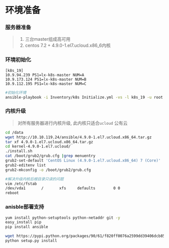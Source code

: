 # 环境准备

### 服务器准备

> 1. 三台master组成高可用
> 2. centos 7.2 + 4.9.0-1.el7.ucloud.x86\_6内核

### 环境初始化

```
[k8s_19]
10.9.94.239 PS1=lx-k8s-master NUM=A
10.9.173.124 PS1=lx-k8s-master NUM=B
10.9.112.195 PS1=lx-k8s-master NUM=C
```

```bash
#初始化环境
ansible-playbook -i Inventory/k8s Initialize.yml -vs -l k8s_19 -u root -k
```

### 内核升级

> 对所有服务器进行内核升级, 此内核只适合`ucloud` 公有云

```bash
cd /data
wget http://10.10.119.24/ansible/4.9.0-1.el7.ucloud.x86_64.tar.gz
tar xf 4.9.0-1.el7.ucloud.x86_64.tar.gz 
cd kernel-4.9.0-1.el7.ucloud/
./install.sh 
cat /boot/grub2/grub.cfg |grep menuentry
grub2-set-default 'CentOS Linux (4.9.0-1.el7.ucloud.x86_64) 7 (Core)'
grub2-editenv list
grub2-mkconfig -o /boot/grub2/grub.cfg
```

```bash
#解决升级内核后根目录只读的问题
vim /etc/fstab 
/dev/vda1       /       xfs     defaults        0 0
reboot
```

### anisble部署支持

```bash
yum install python-setuptools python-netaddr git -y
easy_install pip
pip install ansible
```

```bash
wget https://pypi.python.org/packages/90/61/f820ff0076a2599dd39406dcb858ecb239438c02ce706c8e91131ab9c7f1/Jinja2-2.9.6.tar.gz#md5=6411537324b4dba0956aaa8109f3c77b
python setup.py install
```



